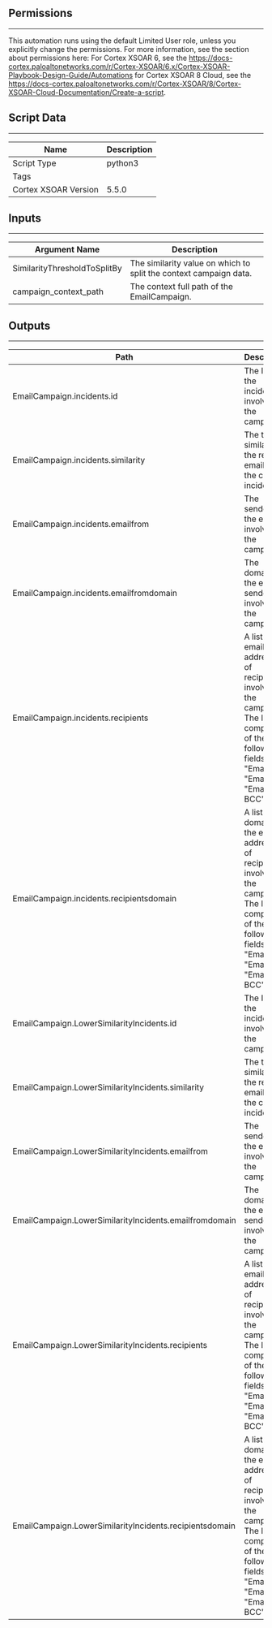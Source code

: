

## Permissions
---

This automation runs using the default Limited User role, unless you explicitly change the permissions.
For more information, see the section about permissions here: For Cortex XSOAR 6, see the https://docs-cortex.paloaltonetworks.com/r/Cortex-XSOAR/6.x/Cortex-XSOAR-Playbook-Design-Guide/Automations for Cortex XSOAR 8 Cloud, see the https://docs-cortex.paloaltonetworks.com/r/Cortex-XSOAR/8/Cortex-XSOAR-Cloud-Documentation/Create-a-script.

## Script Data
---

| **Name** | **Description** |
| --- | --- |
| Script Type | python3 |
| Tags |  |
| Cortex XSOAR Version | 5.5.0 |

## Inputs
---

| **Argument Name** | **Description** |
| --- | --- |
| SimilarityThresholdToSplitBy | The similarity value on which to split the context campaign data. |
| campaign_context_path | The context full path of the EmailCampaign. |

## Outputs
---

| **Path** | **Description** | **Type** |
| --- | --- | --- |
| EmailCampaign.incidents.id | The IDs of the incidents involved in the campaign. | Unknown |
| EmailCampaign.incidents.similarity | The textual similarity of the related emails to the current incident. | Unknown |
| EmailCampaign.incidents.emailfrom | The senders of the emails involved in the campaign. | Unknown |
| EmailCampaign.incidents.emailfromdomain | The domains of the email senders involved in the campaign. | Unknown |
| EmailCampaign.incidents.recipients | A list of email addresses of recipients involved in the campaign. The list is comprised of the following fields, "Email To", "Email CC", "Email BCC". | Unknown |
| EmailCampaign.incidents.recipientsdomain | A list of the domains of the email addresses of recipients involved in the campaign. The list is comprised of the following fields, "Email To", "Email CC", "Email BCC". | Unknown |
| EmailCampaign.LowerSimilarityIncidents.id | The IDs of the incidents involved in the campaign. | Unknown |
| EmailCampaign.LowerSimilarityIncidents.similarity | The textual similarity of the related emails to the current incident. | Unknown |
| EmailCampaign.LowerSimilarityIncidents.emailfrom | The senders of the emails involved in the campaign. | Unknown |
| EmailCampaign.LowerSimilarityIncidents.emailfromdomain | The domains of the email senders involved in the campaign. | Unknown |
| EmailCampaign.LowerSimilarityIncidents.recipients | A list of email addresses of recipients involved in the campaign. The list is comprised of the following fields, "Email To", "Email CC", "Email BCC". | Unknown |
| EmailCampaign.LowerSimilarityIncidents.recipientsdomain | A list of the domains of the email addresses of recipients involved in the campaign. The list is comprised of the following fields, "Email To", "Email CC", "Email BCC". | Unknown |

